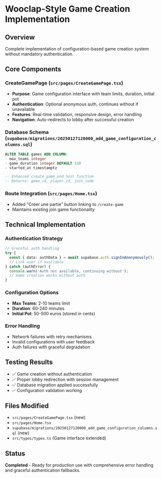 # Wooclap-Style Game Creation Implementation

## Overview
Complete implementation of configuration-based game creation system without mandatory authentication.

## Core Components

### CreateGamePage (`src/pages/CreateGamePage.tsx`)
- **Purpose**: Game configuration interface with team limits, duration, initial pot
- **Authentication**: Optional anonymous auth, continues without if unavailable
- **Features**: Real-time validation, responsive design, error handling
- **Navigation**: Auto-redirects to lobby after successful creation

### Database Schema (`supabase/migrations/20250127120000_add_game_configuration_columns.sql`)
```sql
ALTER TABLE games ADD COLUMN:
- max_teams integer
- game_duration integer DEFAULT 120  
- started_at timestamptz

-- Enhanced create_game_and_host function
-- Returns: game_id, player_id, join_code
```

### Route Integration (`src/pages/Home.tsx`)
- Added "Créer une partie" button linking to `/create-game`
- Maintains existing join game functionality

## Technical Implementation

### Authentication Strategy
```typescript
// Graceful auth handling
try {
  const { data: authData } = await supabase.auth.signInAnonymously();
  // Link user if available
} catch (authError) {
  console.warn('Auth not available, continuing without');
  // Game creation works without auth
}
```

### Configuration Options
- **Max Teams**: 2-10 teams limit
- **Duration**: 60-240 minutes
- **Initial Pot**: 50-500 euros (stored in cents)

### Error Handling
- Network failures with retry mechanisms
- Invalid configurations with user feedback
- Auth failures with graceful degradation

## Testing Results
- ✅ Game creation without authentication
- ✅ Proper lobby redirection with session management  
- ✅ Database migration applied successfully
- ✅ Configuration validation working

## Files Modified
- `src/pages/CreateGamePage.tsx` (new)
- `src/pages/Home.tsx` 
- `supabase/migrations/20250127120000_add_game_configuration_columns.sql` (new)
- `src/types/types.ts` (Game interface extended)

## Status
**Completed** - Ready for production use with comprehensive error handling and graceful authentication fallbacks.